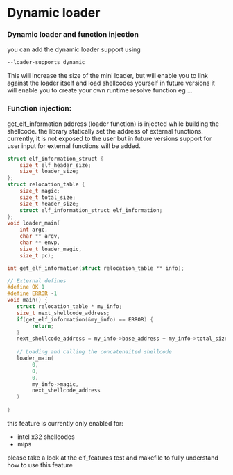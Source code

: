 # Dynamic loader

### Dynamic loader and function injection
you can add the dynamic loader support using
```bash
--loader-supports dynamic
```
This will increase the size of the mini loader, but will enable you to link against the loader itself
and load shellcodes yourself
in future versions it will enable you to create your own runtime resolve function
eg ...

### Function injection:
get_elf_information address (loader function) is injected while building the shellcode.
the library statically set the address of external functions.
currently, it is not exposed to the user but in future versions
support for user input for external functions will be added. 

```c
struct elf_information_struct {
    size_t elf_header_size;
    size_t loader_size;
};
struct relocation_table {
    size_t magic;
    size_t total_size;
    size_t header_size;
    struct elf_information_struct elf_information;
};
void loader_main(
    int argc, 
    char ** argv, 
    char ** envp,
    size_t loader_magic,
    size_t pc);

int get_elf_information(struct relocation_table ** info);

// External defines
#define OK 1
#define ERROR -1
void main() {
   struct relocation_table * my_info;
   size_t next_shellcode_address;
   if(get_elf_information(&my_info) == ERROR) {
        return;
   }
   next_shellcode_address = my_info->base_address + my_info->total_size;
   
   // Loading and calling the concatenaited shellcode
   loader_main(
        0,
        0,
        0,
        my_info->magic,
        next_shellcode_address
   )
 
}
```

this feature is currently only enabled for:
* intel x32 shellcodes
* mips

please take a look at the elf_features test and makefile to fully understand how to use this feature
